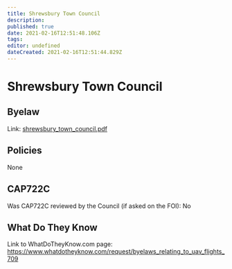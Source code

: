 ```yaml
---
title: Shrewsbury Town Council
description: 
published: true
date: 2021-02-16T12:51:48.106Z
tags: 
editor: undefined
dateCreated: 2021-02-16T12:51:44.829Z
---
```


# Shrewsbury Town Council



## Byelaw

Link: [shrewsbury_town_council.pdf](/shrewsbury_town_council.pdf)

## Policies

None

## CAP722C

Was CAP722C reviewed by the Council (if asked on the FOI): No

## What Do They Know

Link to WhatDoTheyKnow.com page: 
https://www.whatdotheyknow.com/request/byelaws_relating_to_uav_flights_709